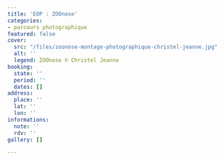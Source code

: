 ```yaml
---
title: 'EOP : ZOOnose'
categories:
- parcours photographique
featured: false
cover:
  src: "/files/zoonose-montage-photographique-christel-jeanne.jpg"
  alt: ''
  legend: ZOOnose © Christel Jeanne
booking:
  state: ''
  period: ''
  dates: []
address:
  place: ''
  lat: ''
  lon: ''
informations:
  note: ''
  rdv: ''
gallery: []

---
```


